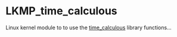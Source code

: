 # LKMP_time_calculous

Linux kernel module to to use the [time_calculous](https://github.com/Vicken-Ghoubiguian/time_calculous) library functions...
